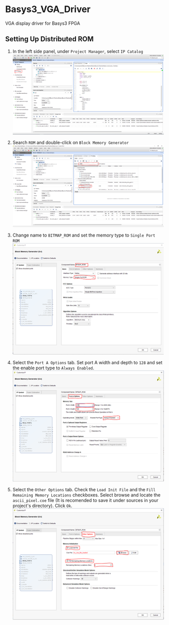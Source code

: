 # Basys3_VGA_Driver
VGA display driver for Basys3 FPGA

## Setting Up Distributed ROM
1. In the left side panel, under `Project Manager`, select `IP Catalog`
![Step_1](/Open_IP-Catalog.PNG)

2. Search `ROM` and double-click on `Block Memory Generator`
![Step_2](/search_and_select.PNG)

3. Change name to `BITMAP_ROM` and set the memory type to `Single Port ROM`
![Step_3](/set_name_and_single_port_ROM.PNG)

4. Select the `Port A Options` tab. Set port A width and depth to `128` and set the enable port type to `Always Enabled`.
![Step_4](/set_width_depth_en.PNG)

5. Select the `Other Options` tab. Check the `Load Init File` and the `Fill Remaining Memory Locations` checkboxes. Select browse and locate the `ascii_pixel.coe` file (It is recomended to save it under sources in your project's directory). Click `Ok`.
![Step_5](/set_init_file_and_default_value.PNG)
